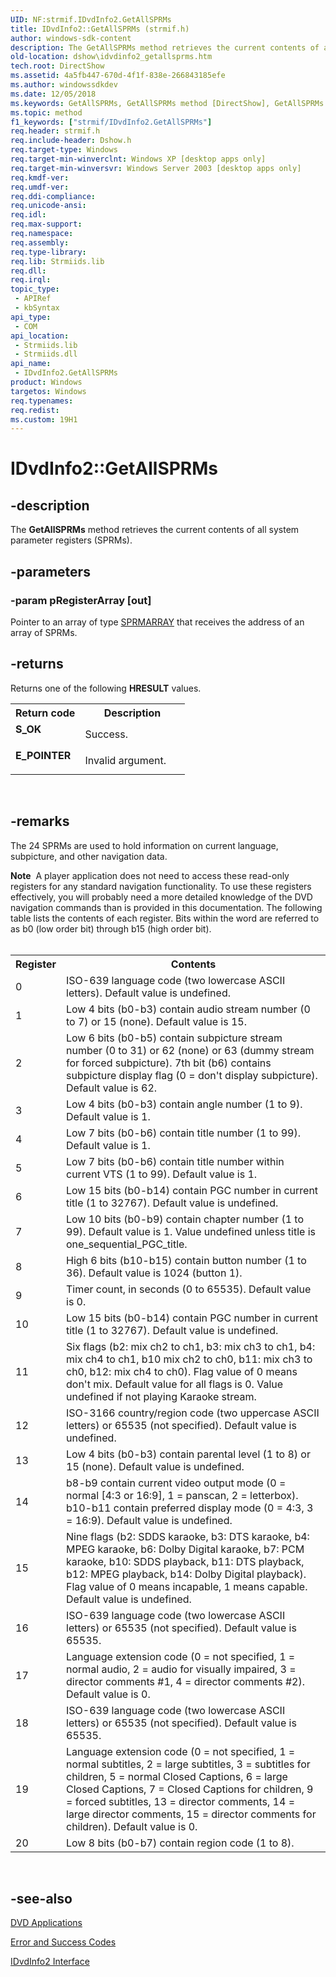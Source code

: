```yaml
---
UID: NF:strmif.IDvdInfo2.GetAllSPRMs
title: IDvdInfo2::GetAllSPRMs (strmif.h)
author: windows-sdk-content
description: The GetAllSPRMs method retrieves the current contents of all system parameter registers (SPRMs).
old-location: dshow\idvdinfo2_getallsprms.htm
tech.root: DirectShow
ms.assetid: 4a5fb447-670d-4f1f-838e-266843185efe
ms.author: windowssdkdev
ms.date: 12/05/2018
ms.keywords: GetAllSPRMs, GetAllSPRMs method [DirectShow], GetAllSPRMs method [DirectShow],IDvdInfo2 interface, IDvdInfo2 interface [DirectShow],GetAllSPRMs method, IDvdInfo2.GetAllSPRMs, IDvdInfo2::GetAllSPRMs, IDvdInfo2GetAllSPRMs, dshow.idvdinfo2_getallsprms, strmif/IDvdInfo2::GetAllSPRMs
ms.topic: method
f1_keywords: ["strmif/IDvdInfo2.GetAllSPRMs"]
req.header: strmif.h
req.include-header: Dshow.h
req.target-type: Windows
req.target-min-winverclnt: Windows XP [desktop apps only]
req.target-min-winversvr: Windows Server 2003 [desktop apps only]
req.kmdf-ver: 
req.umdf-ver: 
req.ddi-compliance: 
req.unicode-ansi: 
req.idl: 
req.max-support: 
req.namespace: 
req.assembly: 
req.type-library: 
req.lib: Strmiids.lib
req.dll: 
req.irql: 
topic_type:
 - APIRef
 - kbSyntax
api_type:
 - COM
api_location:
 - Strmiids.lib
 - Strmiids.dll
api_name:
 - IDvdInfo2.GetAllSPRMs
product: Windows
targetos: Windows
req.typenames: 
req.redist: 
ms.custom: 19H1
---
```


# IDvdInfo2::GetAllSPRMs


## -description



The <b>GetAllSPRMs</b> method retrieves the current contents of all system parameter registers (SPRMs).




## -parameters




### -param pRegisterArray [out]

Pointer to an array of type <a href="https://docs.microsoft.com/windows/desktop/DirectShow/sprmarray">SPRMARRAY</a> that receives the address of an array of SPRMs.
          


## -returns



Returns one of the following <b>HRESULT</b> values.

<table>
<tr>
<th>Return code</th>
<th>Description</th>
</tr>
<tr>
<td width="40%">
<dl>
<dt><b>S_OK</b></dt>
</dl>
</td>
<td width="60%">
Success.

</td>
</tr>
<tr>
<td width="40%">
<dl>
<dt><b>E_POINTER</b></dt>
</dl>
</td>
<td width="60%">
Invalid argument.

</td>
</tr>
</table>
 




## -remarks



The 24 SPRMs are used to hold information on current language, subpicture, and other navigation data.

<div class="alert"><b>Note</b>  A player application does not need to access these read-only registers for any standard navigation functionality. To use these registers effectively, you will probably need a more detailed knowledge of the DVD navigation commands than is provided in this documentation. The following table lists the contents of each register. Bits within the word are referred to as b0 (low order bit) through b15 (high order bit).</div>
<div> </div>
<table>
<tr>
<th>Register
            </th>
<th>Contents
            </th>
</tr>
<tr>
<td>0</td>
<td>ISO-639 language code (two lowercase ASCII letters). Default value is undefined.</td>
</tr>
<tr>
<td>1</td>
<td>Low 4 bits (b0-b3) contain audio stream number (0 to 7) or 15 (none). Default value is 15.</td>
</tr>
<tr>
<td>2</td>
<td>Low 6 bits (b0-b5) contain subpicture stream number (0 to 31) or 62 (none) or 63 (dummy stream for forced subpicture). 7th bit (b6) contains subpicture display flag (0 = don't display subpicture). Default value is 62.</td>
</tr>
<tr>
<td>3</td>
<td>Low 4 bits (b0-b3) contain angle number (1 to 9). Default value is 1.</td>
</tr>
<tr>
<td>4</td>
<td>Low 7 bits (b0-b6) contain title number (1 to 99). Default value is 1.</td>
</tr>
<tr>
<td>5</td>
<td>Low 7 bits (b0-b6) contain title number within current VTS (1 to 99). Default value is 1.</td>
</tr>
<tr>
<td>6</td>
<td>Low 15 bits (b0-b14) contain PGC number in current title (1 to 32767). Default value is undefined.</td>
</tr>
<tr>
<td>7</td>
<td>Low 10 bits (b0-b9) contain chapter number (1 to 99). Default value is 1. Value undefined unless title is one_sequential_PGC_title.</td>
</tr>
<tr>
<td>8</td>
<td>High 6 bits (b10-b15) contain button number (1 to 36). Default value is 1024 (button 1).</td>
</tr>
<tr>
<td>9</td>
<td>Timer count, in seconds (0 to 65535). Default value is 0.</td>
</tr>
<tr>
<td>10</td>
<td>Low 15 bits (b0-b14) contain PGC number in current title (1 to 32767). Default value is undefined.</td>
</tr>
<tr>
<td>11</td>
<td>Six flags (b2: mix ch2 to ch1, b3: mix ch3 to ch1, b4: mix ch4 to ch1, b10 mix ch2 to ch0, b11: mix ch3 to ch0, b12: mix ch4 to ch0). Flag value of 0 means don't mix. Default value for all flags is 0. Value undefined if not playing Karaoke stream.</td>
</tr>
<tr>
<td>12</td>
<td>ISO-3166 country/region code (two uppercase ASCII letters) or 65535 (not specified). Default value is undefined.</td>
</tr>
<tr>
<td>13</td>
<td>Low 4 bits (b0-b3) contain parental level (1 to 8) or 15 (none). Default value is undefined.</td>
</tr>
<tr>
<td>14</td>
<td>b8-b9 contain current video output mode (0 = normal [4:3 or 16:9], 1 = panscan, 2 = letterbox). b10-b11 contain preferred display mode (0 = 4:3, 3 = 16:9). Default value is undefined.</td>
</tr>
<tr>
<td>15</td>
<td>Nine flags (b2: SDDS karaoke, b3: DTS karaoke, b4: MPEG karaoke, b6: Dolby Digital karaoke, b7: PCM karaoke, b10: SDDS playback, b11: DTS playback, b12: MPEG playback, b14: Dolby Digital playback). Flag value of 0 means incapable, 1 means capable. Default value is undefined.</td>
</tr>
<tr>
<td>16</td>
<td>ISO-639 language code (two lowercase ASCII letters) or 65535 (not specified). Default value is 65535.</td>
</tr>
<tr>
<td>17</td>
<td>Language extension code (0 = not specified, 1 = normal audio, 2 = audio for visually impaired, 3 = director comments #1, 4 = director comments #2). Default value is 0.</td>
</tr>
<tr>
<td>18</td>
<td>ISO-639 language code (two lowercase ASCII letters) or 65535 (not specified). Default value is 65535.</td>
</tr>
<tr>
<td>19</td>
<td>Language extension code (0 = not specified, 1 = normal subtitles, 2 = large subtitles, 3 = subtitles for children, 5 = normal Closed Captions, 6 = large Closed Captions, 7 = Closed Captions for children, 9 = forced subtitles, 13 = director comments, 14 = large director comments, 15 = director comments for children). Default value is 0.</td>
</tr>
<tr>
<td>20</td>
<td>Low 8 bits (b0-b7) contain region code (1 to 8).</td>
</tr>
</table>
 




## -see-also




<a href="https://docs.microsoft.com/windows/desktop/DirectShow/dvd-applications">DVD Applications</a>



<a href="https://docs.microsoft.com/windows/desktop/DirectShow/error-and-success-codes">Error and Success Codes</a>



<a href="https://docs.microsoft.com/windows/desktop/api/strmif/nn-strmif-idvdinfo2">IDvdInfo2 Interface</a>
 

 

